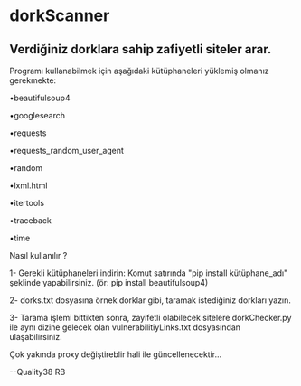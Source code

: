 # dorkScanner
Verdiğiniz dorklara sahip zafiyetli siteler arar.
-------------------------------------------------
Programı kullanabilmek için aşağıdaki kütüphaneleri yüklemiş olmanız gerekmekte:

•beautifulsoup4  

•googlesearch 

•requests

•requests_random_user_agent

•random

•lxml.html

•itertools

•traceback

•time


Nasıl kullanılır ?

1- Gerekli kütüphaneleri indirin: Komut satırında "pip install kütüphane_adı" şeklinde yapabilirsiniz. (ör: pip install beautifulsoup4)

2- dorks.txt dosyasına örnek dorklar gibi, taramak istediğiniz dorkları yazın.

3- Tarama işlemi bittikten sonra, zayifetli olabilecek sitelere dorkChecker.py ile aynı dizine gelecek olan 
vulnerabilitiyLinks.txt dosyasından ulaşabilirsiniz. 

Çok yakında proxy değiştireblir hali ile güncellenecektir...


--Quality38 RB
